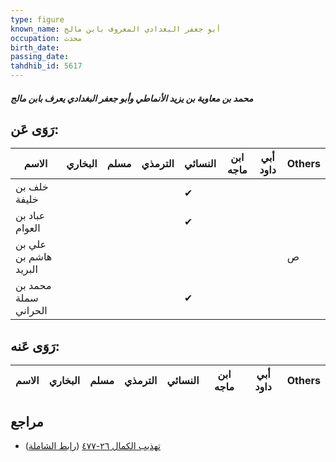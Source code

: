 ```yaml
---
type: figure
known_name: أبو جعفر البغدادي المعروف بابن مالج
occupation: محدث
birth_date:
passing_date:
tahdhib_id: 5617
---
```

##### محمد بن معاوية بن يزيد الأنماطي وأبو جعفر البغدادي يعرف بابن مالج

## رَوَى عَن:
| الاسم                 | البخاري | مسلم | الترمذي | النسائي | ابن ماجه | أبي داود | Others |
| --------------------- | ------- | ---- | ------- | ------- | -------- | -------- | ------ |
| خلف بن خليفة          |         |      |         | ✔       |          |          |        |
| عباد بن العوام        |         |      |         | ✔       |          |          |        |
| علي بن هاشم بن البريد |         |      |         |         |          |          | ص      |
| محمد بن سملة الحراني  |         |      |         | ✔       |          |          |        |
## رَوَى عَنه:
| الاسم | البخاري | مسلم | الترمذي | النسائي | ابن ماجه | أبي داود | Others |
| ----- | ------- | ---- | ------- | ------- | -------- | -------- | ------ |
## مراجع
- [تهذيب الكمال ٢٦-٤٧٧](obsidian://open?vault=Tahdhib-al-Kamal&file=Figures/٥٦١٧-محمد%20بن%20معاوية%20بن%20يزيد%20الأنماطي%20وأبو%20جعفر%20البغدادي%20يعرف%20بابن%20مالج) ([رابط الشاملة](https://shamela.ws/book/3722/14225))
